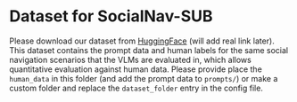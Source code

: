 # Dataset for SocialNav-SUB

Please download our dataset from [HuggingFace](link) (will add real link later). This dataset contains the prompt data and human labels for the same social navigation scenarios that the VLMs are evaluated in, which allows quantitative evaluation against human data. Please provide place the `human_data` in this folder (and add the prompt data to `prompts/`) or make a custom folder and replace the `dataset_folder` entry in the config file.

